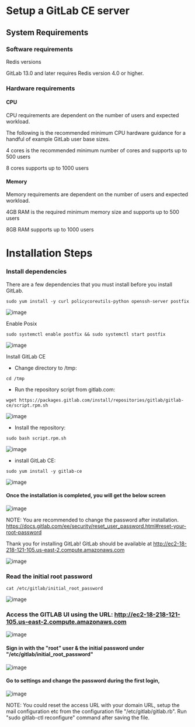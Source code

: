 # Setup a GitLab CE server
## System Requirements
### Software requirements

  Redis versions

  GitLab 13.0 and later requires Redis version 4.0 or higher.

### Hardware requirements
#### CPU 
CPU requirements are dependent on the number of users and expected workload.

The following is the recommended minimum CPU hardware guidance for a handful of example GitLab user base sizes.

4 cores is the recommended minimum number of cores and supports up to 500 users

8 cores supports up to 1000 users

#### Memory 
Memory requirements are dependent on the number of users and expected workload.

4GB RAM is the required minimum memory size and supports up to 500 users

8GB RAM supports up to 1000 users

# Installation Steps
### Install dependencies

There are a few dependencies that you must install before you install GitLab.

``
sudo yum install -y curl policycoreutils-python openssh-server postfix
``

![image](https://user-images.githubusercontent.com/90503660/152676442-8cfab153-f824-4f65-af7d-1ca7193013a2.png)


Enable Posix

``
sudo systemctl enable postfix && sudo systemctl start postfix
``

![image](https://user-images.githubusercontent.com/90503660/152676478-87c2d65e-9a76-4107-8aa6-4bfb785e21a9.png)

Install GitLab CE

* Change directory to /tmp:

``
cd /tmp
``

* Run the repository script from gitlab.com:

``
wget https://packages.gitlab.com/install/repositories/gitlab/gitlab-ce/script.rpm.sh
``

![image](https://user-images.githubusercontent.com/90503660/152676527-7ecf22c3-e66c-4117-b794-aae559c35341.png)

* Install the repository:

``
sudo bash script.rpm.sh
``

![image](https://user-images.githubusercontent.com/90503660/152676586-6660f48c-4cdb-4d86-b998-6c513fb269f2.png)


* install GitLab CE:

``
sudo yum install -y gitlab-ce
``

![image](https://user-images.githubusercontent.com/90503660/152676595-08707968-c794-431f-8009-785802172431.png)


#### Once the installation is completed, you will get the below screen

![image](https://user-images.githubusercontent.com/90503660/152676757-99d61e02-ebf2-4abf-97a4-db3c4f2a4ff6.png)


NOTE: You are recommended to change the password after installation.
https://docs.gitlab.com/ee/security/reset_user_password.html#reset-your-root-password


Thank you for installing GitLab!
GitLab should be available at http://ec2-18-218-121-105.us-east-2.compute.amazonaws.com


![image](https://user-images.githubusercontent.com/90503660/152676777-854060c1-e70e-40f6-9c5c-bb53966dbfd2.png)

### Read the initial root password

  ```
  cat /etc/gitlab/initial_root_password
  ```

![image](https://user-images.githubusercontent.com/90503660/152677149-6b958014-f0ed-4550-8d82-6bc4f5f9cfbe.png)


### Access the GITLAB UI using the URL: http://ec2-18-218-121-105.us-east-2.compute.amazonaws.com

![image](https://user-images.githubusercontent.com/90503660/152677120-a60f02cb-52cf-44b5-aaf4-0fa965fc9d5c.png)

#### Sign in with the "root" user & the initial password under "/etc/gitlab/initial_root_password"

![image](https://user-images.githubusercontent.com/90503660/152677371-acaa2727-bf67-4772-9a69-66db4a258de4.png)

#### Go to settings and change the password during the first login,

![image](https://user-images.githubusercontent.com/90503660/152677452-1775e696-a5a9-4bd7-8863-274d52b2e4cf.png)

NOTE: You could reset the access URL with your domain URL, setup the mail configuration etc from the configuration file "/etc/gitlab/gitlab.rb". 
Run "sudo gitlab-ctl reconfigure" command after saving the file.
